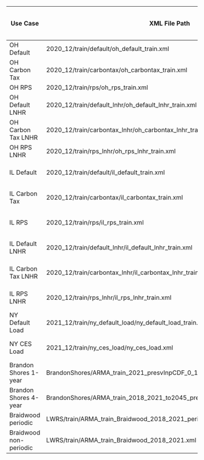 | Use Case              | XML File Path                                                                     | Location       | Variables              | Pivot Length | \# Clusters | \# Data Years | \# Years in Output | AR order | MA order | Fourier Periods                                                                       | Preserve Input CDF? |
| --------------------- | --------------------------------------------------------------------------------- | -------------- | ---------------------- | ------------ | ----------- | ------------- | ------------------ | -------- | -------- | ------------------------------------------------------------------------------------- | ------------------- |
| OH Default            | 2020\_12/train/default/oh\_default\_train.xml                                     | Ohio           | TOTALLOAD              | 168          | 20          | 8             | 36                 | 2        | 0        | 8760, 4380, 2920, 2190, 438, 24, 12, 6                                                | FALSE               |
| OH Carbon Tax         | 2020\_12/train/carbontax/oh\_carbontax\_train.xml                                 | Ohio           | TOTALLOAD              | 168          | 9           | 8             | 36                 | 1        | 1        | 8760, 2190, 12                                                                        | FALSE               |
| OH RPS                | 2020\_12/train/rps/oh\_rps\_train.xml                                             | Ohio           | TOTALLOAD              | 168          | 9           | 8             | 36                 | 1        | 1        | 8760, 2190, 12                                                                        | FALSE               |
| OH Default LNHR       | 2020\_12/train/default\_lnhr/oh\_default\_lnhr\_train.xml                         | Ohio           | TOTALLOAD              | 168          | 9           | 8             | 36                 | 1        | 1        | 8760, 2190, 12                                                                        | FALSE               |
| OH Carbon Tax LNHR    | 2020\_12/train/carbontax\_lnhr/oh\_carbontax\_lnhr\_train.xml                     | Ohio           | TOTALLOAD              | 168          | 9           | 8             | 36                 | 1        | 1        | 8760, 2190, 12                                                                        | FALSE               |
| OH RPS LNHR           | 2020\_12/train/rps\_lnhr/oh\_rps\_lnhr\_train.xml                                 | Ohio           | TOTALLOAD              | 168          | 9           | 8             | 36                 | 1        | 1        | 8760, 2190, 12                                                                        | FALSE               |
| IL Default            | 2020\_12/train/default/il\_default\_train.xml                                     | Illinois       | TOTALLOAD              | 24           | 30          | 8             | 36                 | 0        | 1        | 8760, 4380, 2920, 2190, 1460, 1095, 584, 438, 168, 96, 24, 12, 8, 6                   | FALSE               |
| IL Carbon Tax         | 2020\_12/train/carbontax/il\_carbontax\_train.xml                                 | Illinois       | TOTALLOAD              | 24           | 30          | 8             | 36                 | 0        | 1        | 8760, 4380, 2190, 1251.42, 973, 515.29411, 438, 172, 168, 33.6, 23.93442623, 12, 8, 6 | FALSE               |
| IL RPS                | 2020\_12/train/rps/il\_rps\_train.xml                                             | Illinois       | TOTALLOAD              | 24           | 30          | 8             | 36                 | 0        | 1        | 8760, 4380, 2920, 2190, 1460, 1095, 584, 438, 168, 96, 24, 12, 8, 6                   | FALSE               |
| IL Default LNHR       | 2020\_12/train/default\_lnhr/il\_default\_lnhr\_train.xml                         | Illinois       | TOTALLOAD              | 24           | 30          | 8             | 36                 | 0        | 1        | 8760, 4380, 2920, 2190, 1460, 1095, 584, 438, 168, 96, 24, 12, 8, 6                   | FALSE               |
| IL Carbon Tax LNHR    | 2020\_12/train/carbontax\_lnhr/il\_carbontax\_lnhr\_train.xml                     | Illinois       | TOTALLOAD              | 24           | 30          | 8             | 36                 | 0        | 1        | 8760, 4380, 2190, 1251.42, 973, 515.29411, 438, 172, 168, 33.6, 23.93442623, 12, 8, 6 | FALSE               |
| IL RPS LNHR           | 2020\_12/train/rps\_lnhr/il\_rps\_lnhr\_train.xml                                 | Illinois       | TOTALLOAD              | 24           | 30          | 8             | 36                 | 0        | 1        | 8760, 4380, 2920, 2190, 1460, 1095, 584, 438, 168, 96, 24, 12, 8, 6                   | FALSE               |
| NY Default Load       | 2021\_12/train/ny\_default\_load/ny\_default\_load\_train.xml                     | NYISO          | TOTALLOAD, WIND, SOLAR | 24           | 8           | 1             | 31                 | 1        | 0        | SOLAR: 24, 12; TOTALLOAD, WIND: 8760, 4380, 2920, 2190, 438, 168, 24, 12, 6, 3        | TRUE                |
| NY CES Load           | 2021\_12/train/ny\_ces\_load/ny\_ces\_load.xml                                    | NYISO          | TOTALLOAD, WIND, SOLAR | 24           | 8           | 1             | 31                 | 1        | 0        | SOLAR: 24, 12, 6, 3; TOTALLOAD, WIND: 8760, 4380, 2920, 2190, 438, 168, 24, 12, 6, 3  | TRUE                |
| Brandon Shores 1-year | BrandonShores/ARMA\_train\_2021\_presvInpCDF\_0\_1\_F1095\_F168.xml               | Brandon Shores | price                  | 24           | 20          | 1             | 30                 | 0        | 1        | 8760,4380,2190,1095,168,24,12                                                         | TRUE                |
| Brandon Shores 4-year | BrandonShores/ARMA\_train\_2018\_2021\_to2045\_presvInpCDF\_0\_1\_F1095\_F168.xml | Brandon Shores | price                  | 24           | 20          | 4             | 13                 | 0        | 1        | 8760,4380,2190,1095,168,24,12                                                         | TRUE                |
| Braidwood periodic | LWRS/train/ARMA\_train\_Braidwood\_2018\_2021\_periodic.xml | Braidwood, PJM | price                  | 24           | 20          | 4             | 13                 | 0        | 1        | 8760,4380,2190,1095,168,24,12                                                         | TRUE                |
| Braidwood non-periodic | LWRS/train/ARMA\_train\_Braidwood\_2018\_2021.xml | Braidwood, PJM | price                  | 24           | 20          | 4             | 13                 | 0        | 1        | 8760,4380,2190,1095,168,24,12                                                         | TRUE                |